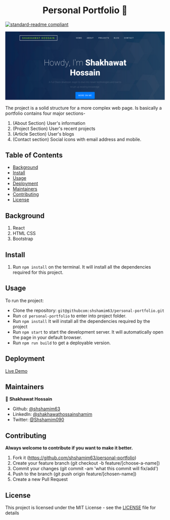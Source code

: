 <h1 align="center">Personal Portfolio 👋</h1>

[![standard-readme compliant](https://img.shields.io/badge/standard--readme-OK-green.svg?style=flat-square)](https://github.com/RichardLitt/standard-readme)

![portfolio](src/images/portfolio.png)

The project is a solid structure for a more complex web page. Is basically a portfolio contains four major sections-<br>
1. (About Section) User's information
2. (Project Section) User's recent projects
3. (Article Section) User's blogs
4. (Contact section) Social icons with email address and mobile. 
## Table of Contents

- [Background](#background)
- [Install](#install)
- [Usage](#usage)
- [Deployment](#deployment)
- [Maintainers](#maintainers)
- [Contributing](#contributing)
- [License](#license)  

## Background

1. React
2. HTML CSS
3. Bootstrap

## Install
1. Run `npm install` on the terminal. It will install all the dependencies required for this project.


## Usage
To run the project:

- Clone the repository: `git@githubcom:shshamim63/personal-portfolio.git`
- Run `cd personal-portfolio` to enter into project folder. 
- Run `npm install` It will install all the dependencies required by the project
- Run `npm start` to start the development server. It will automatically open the page in your default browser.
- Run `npm run build` to get a deployable version.

## Deployment
[Live Demo](https://shakhawathossain.netlify.com/index.html)


## Maintainers

👤 **Shakhawat Hossain**
- Github: [@shshamim63](https://github.com/shshamim63)
- LinkedIn: [@shakhawathossainshamim](https://www.linkedin.com/in/shakhawathossainshamim/)
- Twitter: [@Shshamim090](https://twitter.com/Shshamim090)

## Contributing

**Always welcome to contribute if you want to make it better.**
1. Fork it (https://github.com/shshamim63/personal-portfolio)
2. Create your feature branch (git checkout -b feature/[choose-a-name])
3. Commit your changes (git commit -am 'what this commit will fix/add')
4. Push to the branch (git push origin feature/[chosen-name])
5. Create a new Pull Request

## License

This project is licensed under the MIT License - see the [LICENSE](./LICENSE) file for details